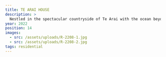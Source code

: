 ```yaml
---
title: TE ARAI HOUSE
description: >
  Nestled in the spectacular countryside of Te Arai with the ocean beyond. This house wraps around a central deck and pool. With vertical abodo wood cladding to the walls and ‘Lichen’ coloured corrugated metal to the roof. This house pays respect to its natural environment and buildings of the past. The ultimate place to live. (Concept credit PAC Studio)
year: 2022
position: 14
images:
  - src: /assets/uploads/R-2208-1.jpg
  - src: /assets/uploads/R-2208-2.jpg
tags: residential
---
```



